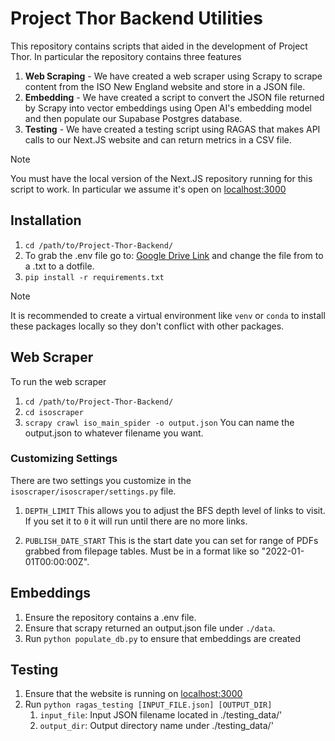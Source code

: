 # Project Thor Backend Utilities

This repository contains scripts that aided in the development of Project Thor. In particular the repository contains three features
1. **Web Scraping** - We have created a web scraper using Scrapy to scrape content from the ISO New England website and store in a JSON file.
2. **Embedding** - We have created a script to convert the JSON file returned by Scrapy into vector embeddings using Open AI's embedding model and then populate our Supabase Postgres database.
3. **Testing** - We have created a testing script using RAGAS that makes API calls to our Next.JS website and can return metrics in a CSV file. 
> [!NOTE]
> You must have the local version of the Next.JS repository running for this script to work. In particular we assume it's open on [localhost:3000](http://localhost:3000)


## Installation
1. `cd /path/to/Project-Thor-Backend/`
2.  To grab the .env file go to: [Google Drive Link](https://drive.google.com/drive/folders/1sdEnDH9pb2lWvhiTuz8H8wDrXKsc2zvy?usp=sharing) and change the file from to a .txt to a dotfile.
3. `pip install -r requirements.txt`

> [!NOTE]
> It is recommended to create a virtual environment like `venv` or `conda` to install these packages locally so they don't conflict with other packages.

## Web Scraper
To run the web scraper
1. `cd /path/to/Project-Thor-Backend/`
2. `cd isoscraper`
3. `scrapy crawl iso_main_spider -o output.json` You can name the output.json to whatever filename you want. 

### Customizing Settings
There are two settings you customize in the `isoscraper/isoscraper/settings.py` file.
1. `DEPTH_LIMIT` This allows you to adjust the BFS depth level of links to visit. If you set it to `0` it will run until there are no more links.

2. `PUBLISH_DATE_START` This is the start date you can set for range of PDFs grabbed from filepage tables. Must be in a format like so "2022-01-01T00:00:00Z".

## Embeddings
1. Ensure the repository contains a .env file.
2. Ensure that scrapy returned an output.json file under `./data`.
3. Run `python populate_db.py` to ensure that embeddings are created

## Testing
1. Ensure that the website is running on [localhost:3000](http://localhost:3000)
2. Run `python ragas_testing [INPUT_FILE.json] [OUTPUT_DIR]`
    1. `input_file`: Input JSON filename located in ./testing_data/'
    2. `output_dir`: Output directory name under ./testing_data/'